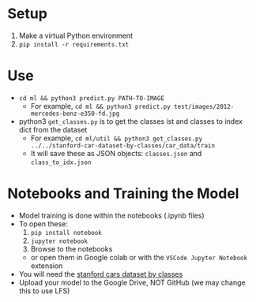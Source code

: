 # Setup
1. Make a virtual Python environment
2. `pip install -r requirements.txt`

# Use
- `cd ml && python3 predict.py PATH-TO-IMAGE`
  - For example, `cd ml && python3 predict.py test/images/2012-mercedes-benz-e350-fd.jpg`
- python3 `get_classes.py` is to get the classes ist and classes to index dict from the dataset
  - For example, `cd ml/util && python3 get_classes.py ../../stanford-car-dataset-by-classes/car_data/train`
  - It will save these as JSON objects: `classes.json` and `class_to_idx.json`

# Notebooks and Training the Model
- Model training is done within the notebooks (.ipynb files)
- To open these:
  1. `pip install notebook`
  2. `jupyter notebook`
  3. Browse to the notebooks
  - or open them in Google colab or with the `VSCode Jupyter Notebook` extension
- You will need the [stanford cars dataset by classes](https://www.kaggle.com/jutrera/stanford-car-dataset-by-classes-folder)
- Upload your model to the Google Drive, NOT GitHub (we may change this to use LFS)